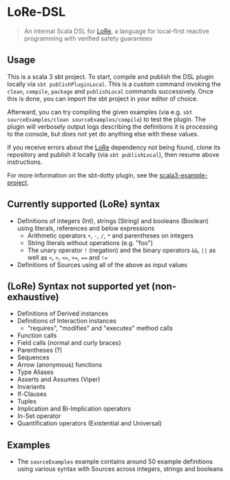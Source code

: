 # LoRe-DSL
> An internal Scala DSL for [LoRe](https://github.com/stg-tud/LoRe), a language for local-first reactive programming with verified safety guarantees

## Usage

This is a scala 3 sbt project. To start, compile and publish the DSL plugin locally via `sbt publishPluginLocal`. This is a custom command invoking the `clean`, `compile`, `package` and `publishLocal` commands successively. Once this is done, you can import the sbt project in your editor of choice.

Afterward, you can try compiling the given examples (via e.g. `sbt sourceExamples/clean sourceExamples/compile`) to test the plugin. The plugin will verbosely output logs describing the definitions it is processing to the console, but does not yet do anything else with these values.

If you receive errors about the [LoRe](https://github.com/stg-tud/LoRe) dependency not being found, clone its repository and publish it locally (via `sbt publishLocal`), then resume above instructions.

For more information on the sbt-dotty plugin, see the
[scala3-example-project](https://github.com/scala/scala3-example-project/blob/main/README.md).

## Currently supported (LoRe) syntax

- Definitions of integers (Int), strings (String) and booleans (Boolean) using literals, references and below expressions
  - Arithmetic operators `+`, `-`, `/`, `*` and parentheses on integers
  - String literals without operations (e.g. "foo")
  - The unary operator `!` (negation) and the binary operators `&&`, `||` as well as `<`, `>`, `<=`, `>=`, `==` and `!=`
- Definitions of Sources using all of the above as input values

## (LoRe) Syntax not supported yet (non-exhaustive)

- Definitions of Derived instances
- Definitions of Interaction instances
  - "requires", "modifies" and "executes" method calls
- Function calls
- Field calls (normal and curly braces)
- Parentheses (?)
- Sequences
- Arrow (anonymous) functions
- Type Aliases
- Asserts and Assumes (Viper)
- Invariants
- If-Clauses
- Tuples
- Implication and Bi-Implication operators
- In-Set operator
- Quantification operators (Existential and Universal)

## Examples

- The `sourceExamples` example contains around 50 example definitions using various syntax with Sources across integers, strings and booleans